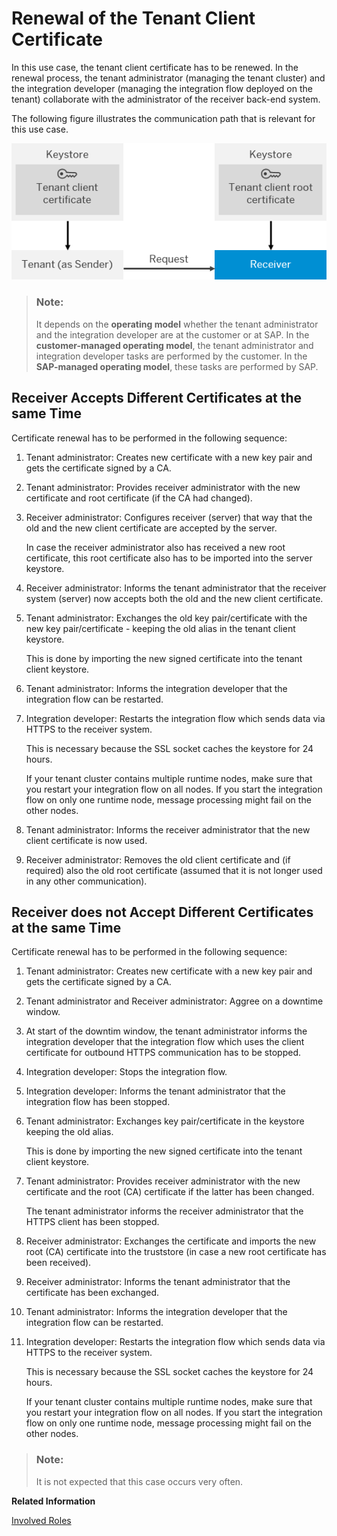 <!-- loio6ec6824ad0e340ba8a8bc8a68a25db31 -->

# Renewal of the Tenant Client Certificate

In this use case, the tenant client certificate has to be renewed. In the renewal process, the tenant administrator \(managing the tenant cluster\) and the integration developer \(managing the integration flow deployed on the tenant\) collaborate with the administrator of the receiver back-end system.

The following figure illustrates the communication path that is relevant for this use case.

![](images/SAP_HCI_Security_Renewal_-_HTTPS_Certificate_Outbound_HCI_Tenant_36ffd91.png)

> ### Note:  
> It depends on the **operating model** whether the tenant administrator and the integration developer are at the customer or at SAP. In the **customer-managed operating model**, the tenant administrator and integration developer tasks are performed by the customer. In the **SAP-managed operating model**, these tasks are performed by SAP.



## Receiver Accepts Different Certificates at the same Time

Certificate renewal has to be performed in the following sequence:

1.  Tenant administrator: Creates new certificate with a new key pair and gets the certificate signed by a CA.
2.  Tenant administrator: Provides receiver administrator with the new certificate and root certificate \(if the CA had changed\).
3.  Receiver administrator: Configures receiver \(server\) that way that the old and the new client certificate are accepted by the server.

    In case the receiver administrator also has received a new root certificate, this root certificate also has to be imported into the server keystore.

4.  Receiver administrator: Informs the tenant administrator that the receiver system \(server\) now accepts both the old and the new client certificate.
5.  Tenant administrator: Exchanges the old key pair/certificate with the new key pair/certificate - keeping the old alias in the tenant client keystore.

    This is done by importing the new signed certificate into the tenant client keystore.

6.  Tenant administrator: Informs the integration developer that the integration flow can be restarted.
7.  Integration developer: Restarts the integration flow which sends data via HTTPS to the receiver system.

    This is necessary because the SSL socket caches the keystore for 24 hours.

    If your tenant cluster contains multiple runtime nodes, make sure that you restart your integration flow on all nodes. If you start the integration flow on only one runtime node, message processing might fail on the other nodes.

8.  Tenant administrator: Informs the receiver administrator that the new client certificate is now used.
9.  Receiver administrator: Removes the old client certificate and \(if required\) also the old root certificate \(assumed that it is not longer used in any other communication\).



## Receiver does not Accept Different Certificates at the same Time

Certificate renewal has to be performed in the following sequence:

1.  Tenant administrator: Creates new certificate with a new key pair and gets the certificate signed by a CA.
2.  Tenant administrator and Receiver administrator: Aggree on a downtime window.
3.  At start of the downtim window, the tenant administrator informs the integration developer that the integration flow which uses the client certificate for outbound HTTPS communication has to be stopped.
4.  Integration developer: Stops the integration flow.
5.  Integration developer: Informs the tenant administrator that the integration flow has been stopped.
6.  Tenant administrator: Exchanges key pair/certificate in the keystore keeping the old alias.

    This is done by importing the new signed certificate into the tenant client keystore.

7.  Tenant administrator: Provides receiver administrator with the new certificate and the root \(CA\) certificate if the latter has been changed.

    The tenant administrator informs the receiver administrator that the HTTPS client has been stopped.

8.  Receiver administrator: Exchanges the certificate and imports the new root \(CA\) certificate into the truststore \(in case a new root certificate has been received\).
9.  Receiver administrator: Informs the tenant administrator that the certificate has been exchanged.
10. Tenant administrator: Informs the integration developer that the integration flow can be restarted.
11. Integration developer: Restarts the integration flow which sends data via HTTPS to the receiver system.

    This is necessary because the SSL socket caches the keystore for 24 hours.

    If your tenant cluster contains multiple runtime nodes, make sure that you restart your integration flow on all nodes. If you start the integration flow on only one runtime node, message processing might fail on the other nodes.


> ### Note:  
> It is not expected that this case occurs very often.

**Related Information**  


[Involved Roles](involved-roles-3968091.md "The security artifact renewal process requires that different persons perform a sequence of steps in a coordinated way on each side of the communication. The exact sequence depends on the kind of security material which is renewed and on the use case.")

